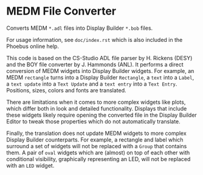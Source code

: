MEDM File Converter
===================

Converts MEDM `*.adl` files into Display Builder `*.bob` files.

For usage information, see `doc/index.rst` which is also included in the Phoebus online help.

This code is based on the CS-Studio ADL file parser by H. Rickens (DESY)
and the BOY file converter by J. Hammonds (ANL).
It performs a direct conversion of MEDM widgets into Display Builder widgets.
For example, an MEDM `rectangle` turns into a Display Builder `Rectangle`,
a `text` into a `Label`, a `text update` into a `Text Update`
and a `text entry` into a `Text Entry`.
Positions, sizes, colors and fonts are translated.

There are limitations when it comes to more complex widgets like plots,
which differ both in look and detailed functionality.
Displays that include these widgets likely require
opening the converted file in the Display Builder Editor
to tweak those properties which do not automatically translate.

Finally, the translation does not update MEDM widgets to more complex Display Builder counterparts.
For example, a rectangle and label which surround a set of widgets will not be replaced with
a `Group` that contains them.
A pair of `oval` widgets which are (almost) on top of each other with conditional visibility,
graphically representing an LED, will not be replaced with an `LED` widget.



